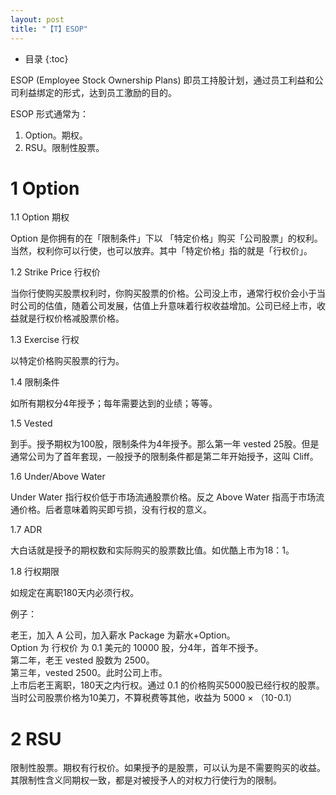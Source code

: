 ```yaml
---
layout: post
title: "【T】ESOP"
---
```


* 目录
{:toc}

ESOP (Employee Stock Ownership Plans) 即员工持股计划，通过员工利益和公司利益绑定的形式，达到员工激励的目的。

ESOP 形式通常为：

1. Option。期权。
2. RSU。限制性股票。

# 1 Option

1.1 Option 期权

Option 是你拥有的在「限制条件」下以 「特定价格」购买「公司股票」的权利。当然，权利你可以行使，也可以放弃。其中「特定价格」指的就是「行权价」。

1.2 Strike Price 行权价

当你行使购买股票权利时，你购买股票的价格。公司没上市，通常行权价会小于当时公司的估值，随着公司发展，估值上升意味着行权收益增加。公司已经上市，收益就是行权价格减股票价格。

1.3 Exercise 行权

以特定价格购买股票的行为。

1.4 限制条件

如所有期权分4年授予；每年需要达到的业绩；等等。

1.5 Vested

到手。授予期权为100股，限制条件为4年授予。那么第一年 vested 25股。但是通常公司为了首年套现，一般授予的限制条件都是第二年开始授予，这叫 Cliff。

1.6 Under/Above Water

Under Water 指行权价低于市场流通股票价格。反之 Above Water 指高于市场流通价格。后者意味着购买即亏损，没有行权的意义。

1.7 ADR

大白话就是授予的期权数和实际购买的股票数比值。如优酷上市为18：1。

1.8 行权期限

如规定在离职180天内必须行权。

例子：

老王，加入 A 公司，加入薪水 Package 为薪水+Option。     
Option 为 行权价 为 0.1 美元的 10000 股，分4年，首年不授予。    
第二年，老王 vested 股数为 2500。    
第三年，vested 2500。此时公司上市。    
上市后老王离职，180天之内行权。通过 0.1 的价格购买5000股已经行权的股票。      
当时公司股票价格为10美刀，不算税费等其他，收益为 5000 × （10-0.1）


# 2 RSU

限制性股票。期权有行权价。如果授予的是股票，可以认为是不需要购买的收益。其限制性含义同期权一致，都是对被授予人的对权力行使行为的限制。


